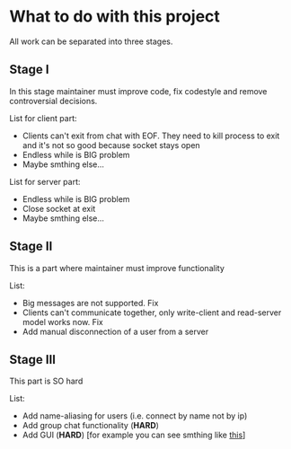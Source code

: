 # What to do with this project

All work can be separated into three stages.

## Stage I
In this stage maintainer must improve code, fix codestyle and remove controversial decisions.

List for client part:
* Clients can't exit from chat with EOF. They need to kill process to exit and it's not so good because socket stays open
* Endless while is BIG problem
* Maybe smthing else...

List for server part:
* Endless while is BIG problem
* Close socket at exit
* Maybe smthing else...


## Stage II
This is a part where maintainer must improve functionality

List:
* Big messages are not supported. Fix
* Clients can't communicate together, only write-client and read-server model works now. Fix
* Add manual disconnection of a user from a server


## Stage III
This part is SO hard

List:
* Add name-aliasing for users (i.e. connect by name not by ip)
* Add group chat functionality (**HARD**)
* Add GUI (**HARD**) [for example you can see smthing like [this](https://github.com/Immediate-Mode-UI/Nuklear)]
